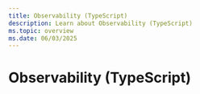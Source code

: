```yaml
---
title: Observability (TypeScript)
description: Learn about Observability (TypeScript)
ms.topic: overview
ms.date: 06/03/2025
---
```


# Observability (TypeScript)
